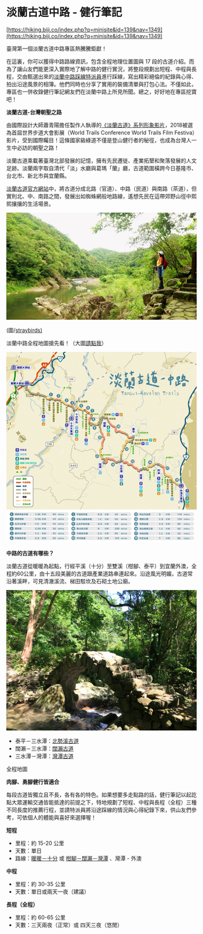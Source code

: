 # 淡蘭古道中路 - 健行筆記

[https://hiking.biji.co/index.php?q=minisite&id=139&nav=1349](https://hiking.biji.co/index.php?q=minisite&id=139&nav=1349)

臺灣第一個淡蘭古道中路專區熱騰騰鉅獻！

在這裏，你可以獲得中路路線資訊，包含全程地理位置圖與 17 段的古道介紹。而為了讓山友們能更深入實際地了解中路的健行實況，將整段規劃出短程、中程與長程，交由甄選出來的[淡蘭中路踩線特派員](https://hiking.biji.co/index.php?q=news&act=info&id=17090)進行踩線，寫出精彩絕倫的紀錄與心得、拍出沿途風景的相簿。他們同時也分享了實用的裝備清單與打包心法。不僅如此，專區也一併收錄健行筆記網友們在淡蘭中路上所見所聞。總之，好好地在專區挖寶吧！

**淡蘭古道-台灣朝聖之路**

由國際設計大師蕭青陽擔任製作人執導的[《淡蘭古道》系列形象影片](https://www.youtube.com/watch?v=slWX6w---jI&feature=youtu.be)，2018被選為首屆世界步道大會影展（World Trails Conference World Trails Film Festiva）影片，受到國際矚目！這條國家級綠道不僅是登山健行者的秘徑，也成為台灣人一生中必訪的朝聖之路！

淡蘭古道乘載著臺灣北部發展的記憶，擁有先民遷徙、產業拓墾和聚落發展的人文足跡。淡蘭兩字取自清代「淡」水廳與葛瑪「蘭」廳，古道範圍橫跨今日基隆市、台北市、新北市與宜蘭縣。

[淡蘭古道官方網站](https://tour.ntpc.gov.tw/zh-tw/ContentPage/List?wnd_id=369)中，將古道分成北路（官道）、中路（民道）與南路（茶道），但實則北、中、南路之間，發展出如蜘蛛網般地路線，遙想先民在這帶郊野山徑中熙熙攘攘的生活場景。

![%E6%B7%A1%E8%98%AD%E5%8F%A4%E9%81%93%E4%B8%AD%E8%B7%AF%20-%20%E5%81%A5%E8%A1%8C%E7%AD%86%E8%A8%98%200ac6f4d695c14fc7a962fee4cfe3354a/800_e9381d1b5a5f5c9669f6f166a6294e5a.jpg](%E6%B7%A1%E8%98%AD%E5%8F%A4%E9%81%93%E4%B8%AD%E8%B7%AF%20-%20%E5%81%A5%E8%A1%8C%E7%AD%86%E8%A8%98%200ac6f4d695c14fc7a962fee4cfe3354a/800_e9381d1b5a5f5c9669f6f166a6294e5a.jpg)

(圖/[straybirds)](https://hiking.biji.co/index.php?q=member&act=album&member=500968)

淡蘭中路全程地圖搶先看！（大圖[請點我](https://hiking.biji.co/index.php?q=minisite&id=139&nav=1512)）

![%E6%B7%A1%E8%98%AD%E5%8F%A4%E9%81%93%E4%B8%AD%E8%B7%AF%20-%20%E5%81%A5%E8%A1%8C%E7%AD%86%E8%A8%98%200ac6f4d695c14fc7a962fee4cfe3354a/800_1fc03d6b5005f6d3f95bbf4289590120.png](%E6%B7%A1%E8%98%AD%E5%8F%A4%E9%81%93%E4%B8%AD%E8%B7%AF%20-%20%E5%81%A5%E8%A1%8C%E7%AD%86%E8%A8%98%200ac6f4d695c14fc7a962fee4cfe3354a/800_1fc03d6b5005f6d3f95bbf4289590120.png)

**中路的古道有哪些？**

淡蘭古道從暖暖為起點，行經平溪（十分）至雙溪（柑腳、泰平）到宜蘭外澳，全程約60公里，由十五段美麗的古道跟產業道路串連起來。沿途風光明媚，古道常沿著溪畔，可見清澈溪流、梯田駁坎及石砌土地公廟。

![%E6%B7%A1%E8%98%AD%E5%8F%A4%E9%81%93%E4%B8%AD%E8%B7%AF%20-%20%E5%81%A5%E8%A1%8C%E7%AD%86%E8%A8%98%200ac6f4d695c14fc7a962fee4cfe3354a/800_ae54574562e6482b265b6e3d98c67608.png](%E6%B7%A1%E8%98%AD%E5%8F%A4%E9%81%93%E4%B8%AD%E8%B7%AF%20-%20%E5%81%A5%E8%A1%8C%E7%AD%86%E8%A8%98%200ac6f4d695c14fc7a962fee4cfe3354a/800_ae54574562e6482b265b6e3d98c67608.png)

- 泰平－三水潭：[北勢溪古道](https://hiking.biji.co/index.php?q=trail&act=detail&id=215)
- 闊瀨－三水潭：[闊瀨古道](https://hiking.biji.co/index.php?q=trail&act=detail&id=735)
- 三水潭－灣潭：[灣潭古道](https://hiking.biji.co/index.php?q=trail&act=detail&id=406)

全程地圖

**肉腳、勇腳健行皆適合**

每段古道皆獨立且不長，各有各的特色。如果想要多走點路的話，健行筆記以起訖點大眾運輸交通皆能抵達的前提之下，特地規劃了短程、中程與長程（全程）三種不同長度的推薦行程，並請特派員將沿途踩線的情況與心得紀錄下來，供山友們參考，可依個人的體能與喜好來選擇喔！

**短程**

- 里程：約 15-20 公里
- 天數：單日
- 路線：[暖暖－十分](https://hiking.biji.co/index.php?q=news&act=info&id=17911) 或 [柑腳－闊瀨－灣潭](https://hiking.biji.co/index.php?q=news&act=info&id=17926) 、灣潭 - 外澳

**中程**

- 里程：約 30-35 公里
- 天數：單日或兩天一夜（建議）

**長程（全程）**

- 里程：約 60-65 公里
- 天數：三天兩夜（正常）或 四天三夜（悠閒）